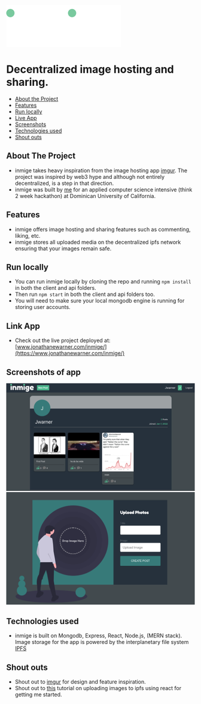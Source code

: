![inmige](./client/src/images/logo.png)
# Decentralized image hosting and sharing.

* [About the Project](#IntroductionProjectPurposeWhyshouldusercare)
* [Features](#Features)
* [Run locally](#Howtoinstallconfiglaunch)
* [Live App](#Linktoapplicationdemo)
* [Screenshots](#Screenshotsofapp)
* [Technologies used](#Technologiesused)
* [Shout outs](#ResourcesShoutsoutsCredit)


##  <a name='IntroductionProjectPurposeWhyshouldusercare'></a>About The Project
- inmige takes heavy inspiration from the image hosting app [imgur](https://www.imgur.com). The project was inspired by web3 hype and although not entirely decentralized, is a step in that direction.
- inmige was built by [me](https://www.jonathanewarner.com) for an applied computer science intensive (think 2 week hackathon) at Dominican University of California. 

##  <a name='Features'></a>Features
- inmige offers image hosting and sharing features such as commenting, liking, etc.
- inmige stores all uploaded media on the decentralized ipfs network ensuring that your images remain safe.

##  <a name='Howtoinstallconfiglaunch'></a>Run locally
- You can run inmige locally by cloning the repo and running `npm install` in both the client and api folders.
- Then run `npm start` in both the client and api folders too.
- You will need to make sure your local mongodb engine is running for storing user accounts.

##  <a name='Linktoapplicationdemo'></a>Link App
- Check out the live project deployed at: [www.jonathanewarner.com/inmige/](https://www.jonathanewarner.com/inmige/)

##  <a name='Screenshotsofapp'></a>Screenshots of app
![upload page](./client/src/images/app-profile-screenshot.png)
![upload page](./client/src/images/app-upload-screenshot.png)

##  <a name='Technologiesused'></a>Technologies used
- inmige is built on Mongodb, Express, React, Node.js, (MERN stack). Image storage for the app is powered by the interplanetary file system [IPFS](https://ipfs.io/)

##  <a name='ResourcesShoutsoutsCredit'></a>Shout outs
- Shout out to [imgur](https://www.imgur.com) for design and feature inspiration.
- Shout out to [this](https://dev.to/dabit3/uploading-files-to-ipfs-from-a-web-application-50a) tutorial on uploading images to ipfs using react for getting me started.